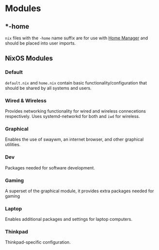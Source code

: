 # Modules

## *-home

`nix` files with the `-home` name suffix are for use with [Home Manager](https://github.com/nix-community/home-manager)
and should be placed into user imports.

## NixOS Modules

### Default
`default.nix` and `home.nix` contain basic functionality/configuration that should
be shared by all systems and users.

### Wired & Wireless
Provides networking functionality for wired and wireless connecetions respectively.
Uses systemd-networkd for both and `iwd` for wireless.

### Graphical
Enables the use of swaywm, an internet browser, and other graphical utilities.

### Dev
Packages needed for software development.

### Gaming
A superset of the graphical module, it provides extra packages needed for gaming

### Laptop
Enables additional packages and settings for laptop computers.

### Thinkpad
Thinkpad-specific configuration.
